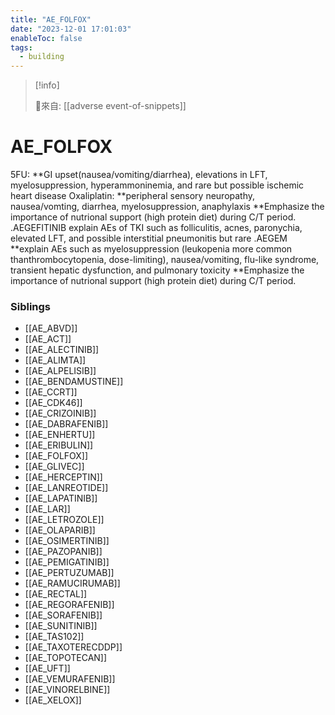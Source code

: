 ```yaml
---
title: "AE_FOLFOX"
date: "2023-12-01 17:01:03"
enableToc: false
tags:
  - building
---
```


> [!info]
>
> 🌱來自: [[adverse event-of-snippets]]

# AE_FOLFOX

5FU:
**GI upset(nausea/vomiting/diarrhea), elevations in LFT, myelosuppression, hyperammoninemia, and rare but possible ischemic heart disease
Oxaliplatin:
**peripheral sensory neuropathy, nausea/vomting, diarrhea, myelosuppression, anaphylaxis
**Emphasize the importance of nutrional support (high protein diet) during C/T period.
.AEGEFITINIB
explain AEs of TKI such as folliculitis, acnes, paronychia, elevated LFT, and possible interstitial pneumonitis but rare
.AEGEM
**explain AEs such as myelosuppression (leukopenia more common thanthrombocytopenia, dose-limiting), nausea/vomiting, flu-like syndrome, transient hepatic dysfunction, and pulmonary toxicity
\*\*Emphasize the importance of nutrional support (high protein diet) during C/T period.

### Siblings

- [[AE_ABVD]]
- [[AE_ACT]]
- [[AE_ALECTINIB]]
- [[AE_ALIMTA]]
- [[AE_ALPELISIB]]
- [[AE_BENDAMUSTINE]]
- [[AE_CCRT]]
- [[AE_CDK46]]
- [[AE_CRIZOINIB]]
- [[AE_DABRAFENIB]]
- [[AE_ENHERTU]]
- [[AE_ERIBULIN]]
- [[AE_FOLFOX]]
- [[AE_GLIVEC]]
- [[AE_HERCEPTIN]]
- [[AE_LANREOTIDE]]
- [[AE_LAPATINIB]]
- [[AE_LAR]]
- [[AE_LETROZOLE]]
- [[AE_OLAPARIB]]
- [[AE_OSIMERTINIB]]
- [[AE_PAZOPANIB]]
- [[AE_PEMIGATINIB]]
- [[AE_PERTUZUMAB]]
- [[AE_RAMUCIRUMAB]]
- [[AE_RECTAL]]
- [[AE_REGORAFENIB]]
- [[AE_SORAFENIB]]
- [[AE_SUNITINIB]]
- [[AE_TAS102]]
- [[AE_TAXOTERECDDP]]
- [[AE_TOPOTECAN]]
- [[AE_UFT]]
- [[AE_VEMURAFENIB]]
- [[AE_VINORELBINE]]
- [[AE_XELOX]]

